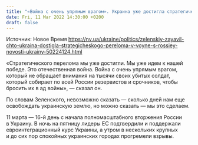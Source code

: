```yaml
---
title: "«Война с очень упрямым врагом». Украина уже достигла стратегического перелома, мы идем к победе — Зеленский"
date: Fri, 11 Mar 2022 14:30:00 +0200
draft: false
---
```

Источник: Новое Время https://nv.ua/ukraine/politics/zelenskiy-zayavil-chto-ukraina-dostigla-strategicheskogo-pereloma-v-voyne-s-rossiey-novosti-ukrainy-50224124.html


«Стратегического перелома мы уже достигли. Мы уже идем к нашей победе. Это отечественная война. Война с очень упрямым врагом, который не обращает внимания на тысячи своих убитых солдат, который собирает по всей России резервистов и срочников, чтобы бросить их в ад войны», — сказал он.

По словам Зеленского, невозможно сказать — сколько дней нам еще освобождать украинскую землю, но можно сказать — мы это сделаем.

11 марта — 16-й день с начала полномасштабного вторжения России в Украину. В ночь на пятницу лидеры ЕС подтвердили и поддержали евроинтеграционный курс Украины, а утром в нескольких крупных и до сих пор спокойных украинских городах прогремели взрывы.
